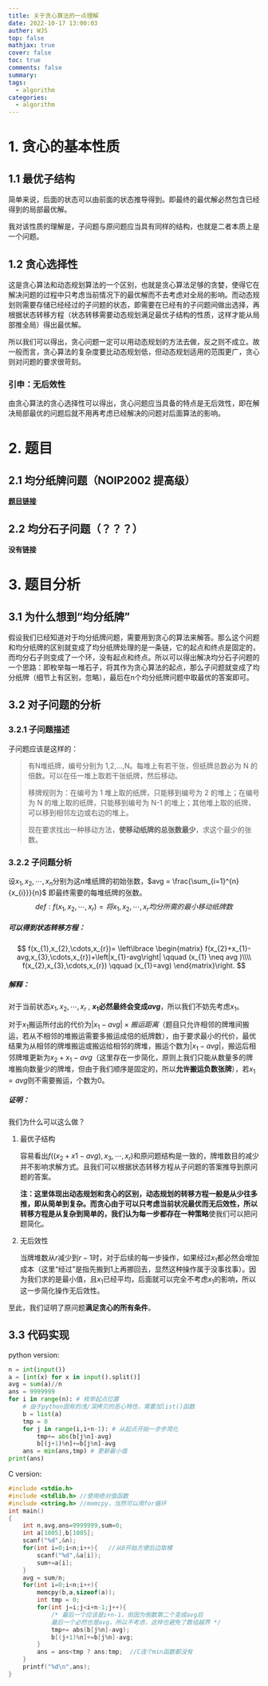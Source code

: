 ```yaml
---
title: 关于贪心算法的一点理解
date: 2022-10-17 13:00:03
auther: WJS
top: false
mathjax: true
cover: false
toc: true
comments: false
summary:
tags:
  - algorithm
categories:
  - algorithm
---
```


# 1. 贪心的基本性质

## 1.1 最优子结构

简单来说，后面的状态可以由前面的状态推导得到。即最终的最优解必然包含已经得到的局部最优解。

我对该性质的理解是，子问题与原问题应当具有同样的结构，也就是二者本质上是一个问题。

## 1.2 贪心选择性

这是贪心算法和动态规划算法的一个区别，也就是贪心算法足够的贪婪，使得它在解决问题的过程中只考虑当前情况下的最优解而不去考虑对全局的影响。而动态规划则需要存储已经经过的子问题的状态，即需要在已经有的子问题间做出选择，再根据状态转移方程（状态转移需要动态规划满足最优子结构的性质，这样才能从局部推全局）得出最优解。

所以我们可以得出，贪心问题一定可以用动态规划的方法去做，反之则不成立。故一般而言，贪心算法的复杂度要比动态规划低，但动态规划适用的范围更广，贪心则对问题的要求很苛刻。

### 引申：无后效性

由贪心算法的贪心选择性可以得出，贪心问题应当具备的特点是无后效性，即在解决局部最优的问题后就不用再考虑已经解决的问题对后面算法的影响。

# 2. 题目

## 2.1 均分纸牌问题（NOIP2002 提高级）

[**题目链接**](https://www.luogu.com.cn/problem/P1031)

## 2.2 均分石子问题（？？？）

**没有链接**

# 3. 题目分析

## 3.1 为什么想到“均分纸牌”

假设我们已经知道对于均分纸牌问题，需要用到贪心的算法来解答。那么这个问题和均分纸牌的区别就变成了均分纸牌处理的是一条链，它的起点和终点是固定的，而均分石子则变成了一个环，没有起点和终点。所以可以得出解决均分石子问题的一个思路：即枚举每一堆石子，将其作为贪心算法的起点，那么子问题就变成了均分纸牌（细节上有区别，忽略），最后在n个均分纸牌问题中取最优的答案即可。

## 3.2 对子问题的分析

### 3.2.1 子问题描述

子问题应该是这样的：

>有N堆纸牌，编号分别为 1,2,…,N。每堆上有若干张，但纸牌总数必为 N 的倍数。可以在任一堆上取若干张纸牌，然后移动。
>
>移牌规则为：在编号为 1 堆上取的纸牌，只能移到编号为 2 的堆上；在编号为 N 的堆上取的纸牌，只能移到编号为 N-1 的堆上；其他堆上取的纸牌，可以移到相邻左边或右边的堆上。
>
>现在要求找出一种移动方法，**使移动纸牌的总张数最少**，求这个最少的张数。

### 3.2.2 子问题分析

设$x_{1},x_{2},\cdots,x_{n}$分别为这$n$堆纸牌的初始张数，$avg = \frac{\sum_{i=1}^{n}{x_{i}}}{n}$ 即最终需要的每堆纸牌的张数。
$$
def : f(x_{1},x_{2},\cdots,x_{r})=将x_{1},x_{2},\cdots,x_{r}均分所需的最小移动纸牌数
$$

##### 可以得到状态转移方程：

$$
f(x_{1},x_{2},\cdots,x_{r})=
\left\lbrace \begin{matrix} 
  f(x_{2}+x_{1}-avg,x_{3},\cdots,x_{r})+\left|x_{1}-avg\right| \qquad (x_{1} \neq avg )\\\\  
  f(x_{2},x_{3},\cdots,x_{r}) \qquad (x_{1}=avg)
\end{matrix}\right.
$$

##### 解释：

对于当前状态$x_{1},x_{2},\cdots,x_{r}$ , **$x_{1}$必然最终会变成$avg$**，所以我们不妨先考虑$x_{1}$。

对于$x_{1}$搬运所付出的代价为$\left|x_{1}-avg\right|\times 搬运距离$（题目只允许相邻的牌堆间搬运，若从不相邻的堆搬运需要多搬运成倍的纸牌数），由于要求最小的代价，最优结果为从相邻的牌堆搬运或搬运给相邻的牌堆，搬运个数为$\left|x_{1}-avg\right|$，搬运后相邻牌堆更新为$x_{2}+x_{1}-avg$（这里存在一步简化，原则上我们只能从数量多的牌堆搬向数量少的牌堆，但由于我们顺序是固定的，所以**允许搬运负数张牌**），若$x_{1}=avg$则不需要搬运，个数为0。

##### 证明：

我们为什么可以这么做？

1. 最优子结构

   容易看出$f((x_{2}+x{1}-avg),x_{3},\cdots,x_{r})$和原问题结构是一致的，牌堆数目的减少并不影响求解方式。且我们可以根据状态转移方程从子问题的答案推导到原问题的答案。

   **注：**这里体现出动态规划和贪心的区别，动态规划的转移方程一般是从少往多推，即从简单到复杂。而贪心由于可以只考虑当前状况最优而无后效性，所以转移方程是从复杂到简单的，我们认为每一步都存在一种**策略**使我们可以把问题简化。

2. 无后效性

   当牌堆数从$r$减少到$r-1$时，对于后续的每一步操作，如果经过$x_{1}$都必然会增加成本（这里“经过”是指先搬到1上再挪回去，显然这种操作属于没事找事）。因为我们求的是最小值，且$x_{1}$已经平均，后面就可以完全不考虑$x_{1}$的影响，所以这一步简化操作无后效性。

至此，我们证明了原问题**满足贪心的所有条件**。

## 3.3 代码实现

python version:

```python
n = int(input())
a = [int(x) for x in input().split()]
avg = sum(a)//n
ans = 9999999
for i in range(n): # 枚举起点位置
    # 由于python固有的浅/深拷贝的恶心特性，需要加list()函数
    b = list(a)
    tmp = 0
    for j in range(i,i+n-1): # 从起点开始一步步简化
        tmp+= abs(b[j%n]-avg)
        b[(j+1)%n]+=b[j%n]-avg
    ans = min(ans,tmp) # 更新最小值
print(ans)
```

C version:
```c
#include <stdio.h>
#include <stdlib.h> //使用绝对值函数
#include <string.h> //memcpy，当然可以用for循环
int main()
{
    int n,avg,ans=9999999,sum=0;
    int a[1005],b[1005];
    scanf("%d",&n);
    for(int i=0;i<n;i++){	//从0开始方便后边取模
        scanf("%d",&a[i]);
        sum+=a[i];
    }
    avg = sum/n;
    for(int i=0;i<n;i++){
        memcpy(b,a,sizeof(a));
        int tmp = 0;
        for(int j=i;j<i+n-1;j++){
            /* 最后一个应该是i+n-1，但因为倒数第二个变成avg后
            最后一个必然也是avg，所以不考虑，这样也避免了数组越界 */
            tmp+= abs(b[j%n]-avg);
        	b[(j+1)%n]+=b[j%n]-avg;
        }
        ans = ans<tmp ? ans:tmp;  //C连个min函数都没有
    }
    printf("%d\n",ans);
}
```

